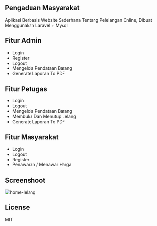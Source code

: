 ## Pengaduan Masyarakat
Aplikasi Berbasis Website Sederhana Tentang Pelelangan Online, Dibuat Menggunakan Laravel + Mysql

## Fitur Admin
- Login
- Register
- Logout
- Mengelola Pendataan Barang
- Generate Laporan To PDF

## Fitur Petugas
- Login
- Logout
- Mengelola Pendataan Barang
- Membuka Dan Menutup Lelang
- Generate Laporan To PDF

## Fitur Masyarakat
- Login
- Logout
- Register
- Penawaran / Menawar Harga

## Screenshoot
![home-lelang](https://user-images.githubusercontent.com/43676356/81772108-253ca180-950f-11ea-94c5-797978f73a8c.PNG)



## License
MIT
